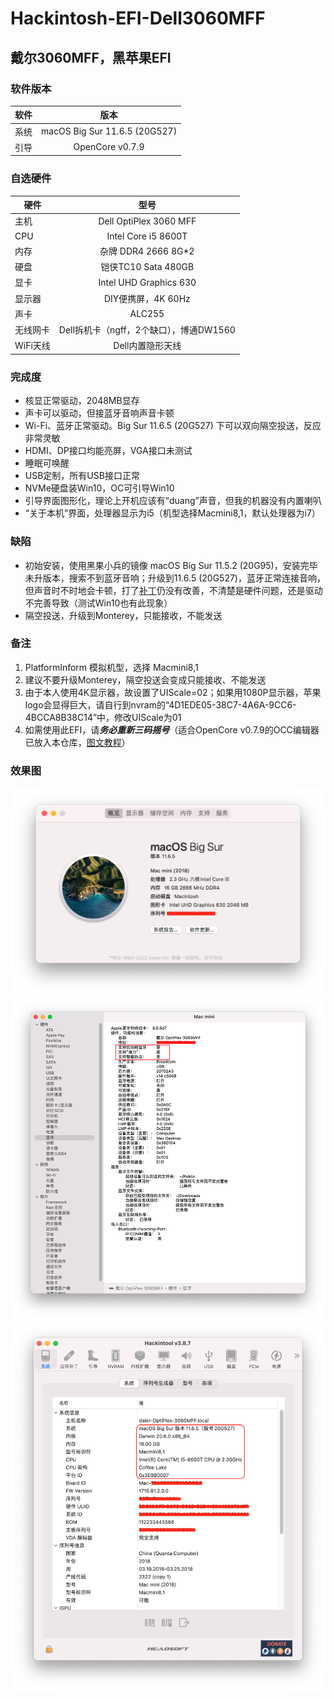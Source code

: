 # Hackintosh-EFI-Dell3060MFF
## 戴尔3060MFF，黑苹果EFI

### 软件版本
| 软件 | 版本 |
| --- | :--: |
| 系统 | macOS Big Sur 11.6.5 (20G527) |
| 引导 | OpenCore v0.7.9 |

### 自选硬件
|   硬件    |   型号  |
| -------- | :----: |
| 主机 | Dell OptiPlex 3060 MFF |
| CPU | Intel Core i5 8600T |
| 内存 | 杂牌 DDR4 2666 8G*2 |
| 硬盘 | 铠侠TC10 Sata 480GB |
| 显卡 | Intel UHD Graphics 630 |
| 显示器 | DIY便携屏，4K 60Hz |
| 声卡 | ALC255 |
| 无线网卡 | Dell拆机卡（ngff，2个缺口），博通DW1560 |
| WiFi天线 | Dell内置隐形天线 |

### 完成度
+ 核显正常驱动，2048MB显存
+ 声卡可以驱动，但接蓝牙音响声音卡顿
+ Wi-Fi、蓝牙正常驱动。Big Sur 11.6.5 (20G527) 下可以双向隔空投送，反应非常灵敏
+ HDMI、DP接口均能亮屏，VGA接口未测试
+ 睡眠可唤醒
+ USB定制，所有USB接口正常
+ NVMe硬盘装Win10，OC可引导Win10
+ 引导界面图形化，理论上开机应该有“duang”声音，但我的机器没有内置喇叭
+ “关于本机”界面，处理器显示为i5（机型选择Macmini8,1，默认处理器为i7）

### 缺陷
+ 初始安装，使用黑果小兵的镜像 macOS Big Sur 11.5.2 (20G95)，安装完毕未升版本，搜索不到蓝牙音响；升级到11.6.5 (20G527)，蓝牙正常连接音响，但声音时不时地会卡顿，打了[补丁](https://github.com/hackintosh-stuff/ComboJack)仍没有改善，不清楚是硬件问题，还是驱动不完善导致（测试Win10也有此现象）
+ 隔空投送，升级到Monterey，只能接收，不能发送

### 备注
1. PlatformInform 模拟机型，选择 Macmini8,1
2. 建议不要升级Monterey，隔空投送会变成只能接收、不能发送
3. 由于本人使用4K显示器，故设置了UIScale=02；如果用1080P显示器，苹果logo会显得巨大，请自行到nvram的“4D1EDE05-38C7-4A6A-9CC6-4BCCA8B38C14”中，修改UIScale为01
4. 如需使用此EFI，请***务必重新三码摇号***（适合OpenCore v0.7.9的OCC编辑器已放入本仓库，[图文教程](https://blog.csdn.net/xuanxue11/article/details/107873835)）

### 效果图
![关于本机.png](https://github.com/demon3434/Hackintosh-EFI-Dell3060MFF/blob/main/OpenCore%20v0.7.9%20%26%20macOS%20Big%20Sur%2011.6.5%20(20G527)/1.%E5%85%B3%E4%BA%8E%E6%9C%AC%E6%9C%BA.png "关于本机")
![蓝牙.png](https://github.com/demon3434/Hackintosh-EFI-Dell3060MFF/blob/main/OpenCore%20v0.7.9%20%26%20macOS%20Big%20Sur%2011.6.5%20(20G527)/2.%E8%93%9D%E7%89%99.png "蓝牙")
![Hackintool系统信息.png](https://github.com/demon3434/Hackintosh-EFI-Dell3060MFF/blob/main/OpenCore%20v0.7.9%20%26%20macOS%20Big%20Sur%2011.6.5%20(20G527)/3.Hackintool%E7%B3%BB%E7%BB%9F%E4%BF%A1%E6%81%AF.png "Hackintool系统信息")
